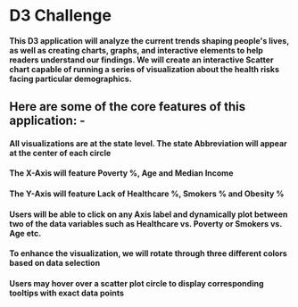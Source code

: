 # D3 Challenge
#### This D3 application will analyze the current trends shaping people's lives, as well as creating charts, graphs, and interactive elements to help readers understand our findings. We will create an interactive Scatter chart capable of running a series of visualization about the health risks facing particular demographics.
## Here are some of the core features of this application: -
#### All visualizations are at the state level. The state Abbreviation will appear at the center of each circle
#### The X-Axis will feature Poverty %, Age and Median Income 
#### The Y-Axis will feature Lack of Healthcare %, Smokers % and Obesity %
#### Users will be able to click on any Axis label and dynamically plot between two of the data variables such as Healthcare vs. Poverty or Smokers vs. Age etc.
#### To enhance the visualization, we will rotate through three different colors based on data selection
#### Users may hover over a scatter plot circle to display corresponding tooltips with exact data points